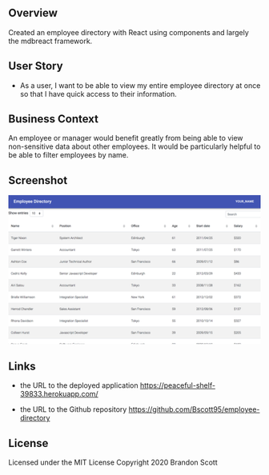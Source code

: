 ## Overview

Created an employee directory with React using components and largely the mdbreact framework.

## User Story

* As a user, I want to be able to view my entire employee directory at once so that I have quick access to their information.

## Business Context

An employee or manager would benefit greatly from being able to view non-sensitive data about other employees. It would be particularly helpful to be able to filter employees by name.

## Screenshot
![screenshot](./screenshot.png)

## Links

* the URL to the deployed application
https://peaceful-shelf-39833.herokuapp.com/

* the URL to the Github repository
https://github.com/Bscott95/employee-directory 

## License
Licensed under the MIT License
Copyright 2020 Brandon Scott
